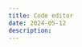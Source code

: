 ```yaml
---
title: Code editor
date: 2024-05-12
description: 
---
```


<div id="code-editor" class="" x-data="{ 
  code: ['&index', '#1', 'grt'], 
  labels: { _start: 0 },
  get getLabel () { return 'hellooooo' }
}">
  <table>
    <tbody>
      <template x-for="line in code">
        <tr>
          <td v-text="getLabel"></td>
          <td x-text="line"></td>
        </tr>
      </template>
    </tbody>
  </table>
</div>
